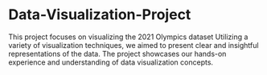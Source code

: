 # Data-Visualization-Project
This project focuses on visualizing the 2021 Olympics dataset Utilizing a variety of visualization techniques, we aimed to present clear and insightful representations of the data. The project showcases our hands-on experience and understanding of data visualization concepts.
